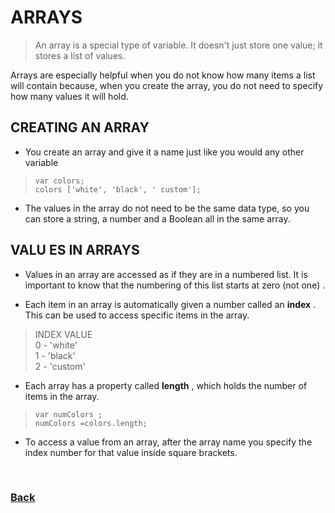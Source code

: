 # ARRAYS 

> An array is a special type of variable. It doesn't just store one value; it stores a list of values. 

Arrays are especially helpful when you do not know how many items a list will contain because, when you create the array, you do not need to specify how many values it will hold. 

## CREATING AN ARRAY
* You create an array and give it a name just like you would any other variable 

>`var colors;` <br>
>`colors ['white', 'black', ' custom'];`

*  The values in the array do not need to be the same data type, so you can store a string, a number and a Boolean all in the same array.

## VALU ES IN ARRAYS
* Values in an array are accessed as if they are in a numbered list. It is important to know that the numbering of this list starts 
at zero (not one) .

* Each item in an array is automatically given a number called an **index** . This can be used to access specific items in the array.

>INDEX VALUE <br>
>0 - 'white' <br>
>1 - 'black' <br>
>2 - 'custom' <br>

* Each array has a property called **length** , which holds the number of items in the array. 

>`var numColors ;` <br>
>`numColors =colors.length;`

* To access a value from an array, after the array name you specify the index number for that value inside square brackets. 

<br>

### [Back](https://raghadmustafa96.github.io/reading-notes/README-3)